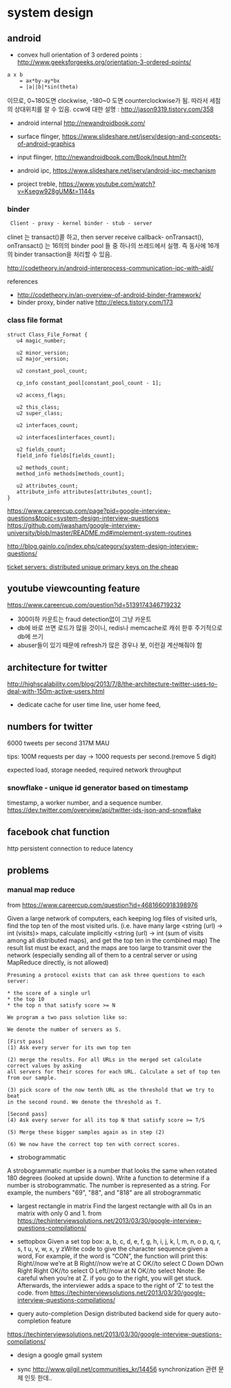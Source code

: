 # system design

## android

- convex hull
    orientation of 3 ordered points : http://www.geeksforgeeks.org/orientation-3-ordered-points/

```
a x b
    = ax*by-ay*bx
    = |a||b|*sin(theta)
```
이므로, 0~180도면 clockwise, -180~0 도면 counterclockwise가 됨. 따라서 세점의 상대위치를 알 수 있음.
ccw에 대한 설명 : http://jason9319.tistory.com/358



- android internal http://newandroidbook.com/

- surface flinger, https://www.slideshare.net/jserv/design-and-concepts-of-android-graphics
- input flinger, http://newandroidbook.com/Book/Input.html?r
- android ipc, https://www.slideshare.net/jserv/android-ipc-mechanism
- project treble, https://www.youtube.com/watch?v=Ksegw928gUM&t=1144s

### binder


```
 Client - proxy - kernel binder - stub - server
```

clinet 는 transact()콜 하고, then server receive callback- onTransact(), onTransact() 는 16의의 binder pool 들 중 하나의 쓰레드에서 실행.
즉 동사에 16개의 binder transaction을 처리할 수 있음.

http://codetheory.in/android-interprocess-communication-ipc-with-aidl/


references

- http://codetheory.in/an-overview-of-android-binder-framework/
- binder proxy, binder native http://elecs.tistory.com/173





### class file format

```
struct Class_File_Format {
   u4 magic_number;

   u2 minor_version;
   u2 major_version;

   u2 constant_pool_count;

   cp_info constant_pool[constant_pool_count - 1];

   u2 access_flags;

   u2 this_class;
   u2 super_class;

   u2 interfaces_count;

   u2 interfaces[interfaces_count];

   u2 fields_count;
   field_info fields[fields_count];

   u2 methods_count;
   method_info methods[methods_count];

   u2 attributes_count;
   attribute_info attributes[attributes_count];
}
```


https://www.careercup.com/page?pid=google-interview-questions&topic=system-design-interview-questions
https://github.com/jwasham/google-interview-university/blob/master/README.md#implement-system-routines

http://blog.gainlo.co/index.php/category/system-design-interview-questions/

[ticket servers: distributed unique primary keys on the cheap](http://code.flickr.net/2010/02/08/ticket-servers-distributed-unique-primary-keys-on-the-cheap/)

## youtube viewcounting feature
https://www.careercup.com/question?id=5139174346719232
- 300이하 카운트는 fraud detection없이 그냥 카운트
- db에 바로 쓰면 로드가 많을 것이니, redis나 memcache로 캐쉬 한후 주기적으로 db에 쓰기
- abuser들이 있기 때문에 refresh가 많은 경우나 봇, 이런걸 계산해줘야 함


## architecture for twitter
http://highscalability.com/blog/2013/7/8/the-architecture-twitter-uses-to-deal-with-150m-active-users.html
- dedicate cache for user time line, user home feed,
## numbers for twitter
6000 tweets per second
317M MAU

tips: 100M requests per day -> 1000 requests per second.(remove 5 digit)

expected load, storage needed, required network throughput

### snowflake - unique id generator based on timestamp
timestamp, a worker number, and a sequence number.
https://dev.twitter.com/overview/api/twitter-ids-json-and-snowflake

## facebook chat function
http persistent connection to reduce latency


## problems
### manual map reduce
from https://www.careercup.com/question?id=4681660918398976

Given a large network of computers, each keeping log files of visited urls, find the top ten of the most visited urls.
(i.e. have many large <string (url) -> int (visits)> maps, calculate implicitly <string (url) -> int (sum of visits among all distributed maps), and get the top ten in the combined map)
The result list must be exact, and the maps are too large to transmit over the network (especially sending all of them to a central server or using MapReduce directly, is not allowed)


```
Presuming a protocol exists that can ask three questions to each server:

* the score of a single url
* the top 10
* the top n that satisfy score >= N

We program a two pass solution like so:

We denote the number of servers as S.

[First pass]
(1) Ask every server for its own top ten

(2) merge the results. For all URLs in the merged set calculate correct values by asking
all servers for their scores for each URL. Calculate a set of top ten from our sample.

(3) pick score of the now tenth URL as the threshold that we try to beat
in the second round. We denote the threshold as T.

[Second pass]
(4) Ask every server for all its top N that satisfy score >= T/S

(5) Merge these bigger samples again as in step (2)

(6) We now have the correct top ten with correct scores.
```




* strobogrammatic

A strobogrammatic number is a number that looks the same when rotated 180 degrees (looked at upside down).
Write a function to determine if a number is strobogrammatic. The number is represented as a string.
For example, the numbers "69", "88", and "818" are all strobogrammatic

* largest rectangle in matrix
Find the largest rectangle with all 0s in an matrix with only 0 and 1.
from https://techinterviewsolutions.net/2013/03/30/google-interview-questions-compilations/
* settopbox
Given a set top box:
a, b, c, d, e,
f, g, h, i, j,
k, l, m, n, o
p, q, r, s, t
u, v, w, x, y
zWrite code to give the character sequence given a word, For example, if the word is “CON”, the function will print this:
Right//now we’re at B
Right//now we’re at C
OK//to select C
Down
DOwn
Right
Right
OK//to select O
Left//now at N
OK//to select Nnote: Be careful when you’re at Z. if you go to the right, you will get stuck.
Afterwards, the interviewer adds a space to the right of ‘Z’ to test the code.
from https://techinterviewsolutions.net/2013/03/30/google-interview-questions-compilations/

* query auto-completion
Design distributed backend side for query auto-completion feature

https://techinterviewsolutions.net/2013/03/30/google-interview-questions-compilations/
* design a google gmail system

* sync
http://www.gilgil.net/communities_kr/14456  synchronization 관련 문제 인듯 한데..
